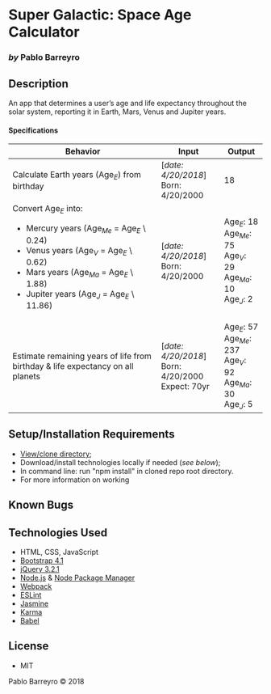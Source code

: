 # **Super Galactic: Space Age Calculator**

### _by_ Pablo Barreyro

## Description

An app that determines a user’s age and life expectancy throughout the solar system, reporting it in Earth, Mars, Venus and Jupiter years.


#### Specifications

Behavior | Input | Output
--- | --- | ---
Calculate Earth years (Age<sub>_E_</sub>) from birthday  | [_date: 4/20/2018_]<br>Born: 4/20/2000 | 18
Convert Age<sub>_E_</sub> into:<br><ul><li>Mercury years  (Age<sub>_Me_</sub> = Age<sub>_E_</sub> \ 0.24)<br><li>Venus years (Age<sub>_V_</sub> = Age<sub>_E_</sub> \ 0.62)<br><li>Mars years  (Age<sub>_Ma_</sub> = Age<sub>_E_</sub> \ 1.88)<br><li>Jupiter years (Age<sub>_J_</sub> = Age<sub>_E_</sub> \ 11.86)  | [_date: 4/20/2018_]<br>Born: 4/20/2000 | Age<sub>_E_</sub>: 18<br>Age<sub>_Me_</sub>: 75<br>Age<sub>_V_</sub>: 29<br>Age<sub>_Ma_</sub>: 10<br>Age<sub>_J_</sub>: 2<br>
Estimate remaining years of life from birthday & life expectancy on all planets | [_date: 4/20/2018_]<br>Born: 4/20/2000<br>Expect: 70yr | Age<sub>_E_</sub>: 57<br>Age<sub>_Me_</sub>: 237<br>Age<sub>_V_</sub>: 92<br>Age<sub>_Ma_</sub>: 30<br>Age<sub>_J_</sub>: 5<br>


## Setup/Installation Requirements

* [View/clone directory](https://github.com/pabarreyro/super-galactic);
* Download/install technologies locally if needed (_see below_);
* In command line: run "npm install" in cloned repo root directory.
* For more information on working

## Known Bugs

## Technologies Used

* HTML, CSS, JavaScript
* [Bootstrap 4.1](https://getbootstrap.com/docs/4.0/getting-started/introduction/)
* [jQuery 3.2.1](https://jquery.com/upgrade-guide/3.0/)
* [Node.js](https://nodejs.org/en/download/package-manager/#macos) & [Node Package Manager](https://www.npmjs.com/get-npm)
* [Webpack](https://webpack.js.org/concepts/)
* [ESLint](https://eslint.org/docs/user-guide/configuring)
* [Jasmine](https://jasmine.github.io/pages/docs_home.html)
* [Karma](https://karma-runner.github.io/2.0/index.html)
* [Babel](https://babeljs.io/docs/setup/)

## License

* MIT

Pablo Barreyro © 2018
